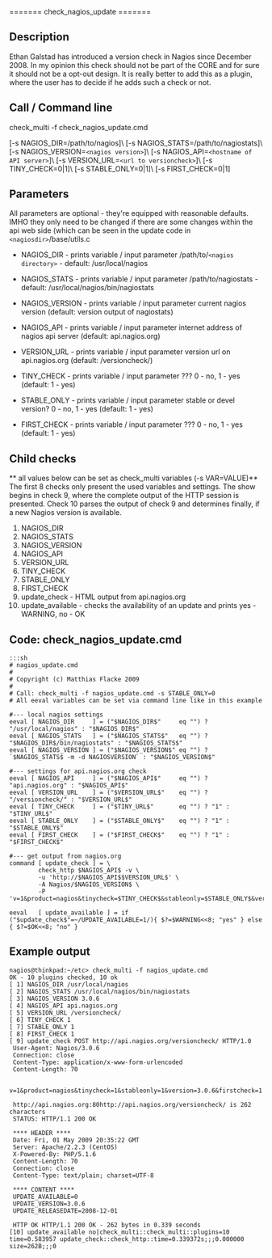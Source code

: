 ======= check_nagios_update =======

## Description

Ethan Galstad has introduced a version check in Nagios since December 2008. In my opinion this check should not be part of the CORE and for sure it should not be a opt-out design. 
It is really better to add this as a plugin, where the user has to decide if he adds such a check or not. 
 
## Call / Command line

check_multi -f check_nagios_update.cmd

[-s NAGIOS_DIR=/path/to/nagios]\\ [-s NAGIOS_STATS=/path/to/nagiostats]\\ [-s NAGIOS_VERSION=`<nagios version>`]\\ [-s NAGIOS_API=`<hostname of API server>`]\\ [-s VERSION_URL=`<url to versioncheck>`]\\ [-s TINY_CHECK=0|1]\\ [-s STABLE_ONLY=0|1]\\ [-s FIRST_CHECK=0|1]
 
## Parameters 

All parameters are optional - they're equipped with reasonable defaults. IMHO they only need to be changed if there are some changes within the api web side (which can be seen in the update code in `<nagiosdir>`/base/utils.c

*  NAGIOS_DIR - prints variable / input parameter /path/to/`<nagios directory>` - default: /usr/local/nagios

*  NAGIOS_STATS - prints variable / input parameter /path/to/nagiostats - default: /usr/local/nagios/bin/nagiostats

*  NAGIOS_VERSION - prints variable / input parameter current nagios version (default: version output of nagiostats)

*  NAGIOS_API - prints variable / input parameter internet address of nagios api server  (default: api.nagios.org)

*  VERSION_URL - prints variable / input parameter version url on api.nagios.org (default: /versioncheck/)

*  TINY_CHECK - prints variable / input parameter ??? 0 - no, 1 - yes (default: 1 - yes)

*  STABLE_ONLY - prints variable / input parameter stable or devel version? 0 - no, 1 - yes (default: 1 - yes)

*  FIRST_CHECK - prints variable / input parameter ??? 0 - no, 1 - yes (default: 1 - yes)

## Child checks

** all values below can be set as check_multi variables (-s VAR=VALUE)**
The first 8 checks only present the used variables and settings. The show begins in check 9, where the complete output of the HTTP session is presented. Check 10 parses the output of check 9 and determines finally, if a new Nagios version is available.
 1.  NAGIOS_DIR
 2.  NAGIOS_STATS
 3.  NAGIOS_VERSION
 4.  NAGIOS_API
 5.  VERSION_URL
 6.  TINY_CHECK
 7.  STABLE_ONLY
 8.  FIRST_CHECK
 9.  update_check - HTML output from api.nagios.org
 10.  update_available - checks the availability of an update and prints yes - WARNING, no - OK 

## Code: check_nagios_update.cmd

	:::sh
	# nagios_update.cmd
	# 
	# Copyright (c) Matthias Flacke 2009
	#
	# Call: check_multi -f nagios_update.cmd -s STABLE_ONLY=0
	# All eeval variables can be set via command line like in this example
	
	#--- local nagios settings
	eeval [ NAGIOS_DIR     ] = ("$NAGIOS_DIR$"     eq "") ? "/usr/local/nagios" : "$NAGIOS_DIR$"
	eeval [ NAGIOS_STATS   ] = ("$NAGIOS_STATS$"   eq "") ? "$NAGIOS_DIR$/bin/nagiostats" : "$NAGIOS_STATS$"
	eeval [ NAGIOS_VERSION ] = ("$NAGIOS_VERSION$" eq "") ? `$NAGIOS_STATS$ -m -d NAGIOSVERSION` : "$NAGIOS_VERSION$"
	
	#--- settings for api.nagios.org check
	eeval [ NAGIOS_API     ] = ("$NAGIOS_API$"     eq "") ? "api.nagios.org" : "$NAGIOS_API$"
	eeval [ VERSION_URL    ] = ("$VERSION_URL$"    eq "") ? "/versioncheck/" : "$VERSION_URL$"
	eeval [ TINY_CHECK     ] = ("$TINY_URL$"       eq "") ? "1" : "$TINY_URL$"
	eeval [ STABLE_ONLY    ] = ("$STABLE_ONLY$"    eq "") ? "1" : "$STABLE_ONLY$"
	eeval [ FIRST_CHECK    ] = ("$FIRST_CHECK$"    eq "") ? "1" : "$FIRST_CHECK$"
	
	#--- get output from nagios.org
	command [ update_check ] = \
	        check_http $NAGIOS_API$ -v \
	        -u 'http://$NAGIOS_API$$VERSION_URL$' \
	        -A Nagios/$NAGIOS_VERSION$ \
	        -P 'v=1&product=nagios&tinycheck=$TINY_CHECK$&stableonly=$STABLE_ONLY$&version=$NAGIOS_VERSION$&firstcheck=$FIRST_CHECK$'
	
	eeval   [ update_available ] = if ("$update_check$"=~/UPDATE_AVAILABLE=1/){ $?=$WARNING<<8; "yes" } else { $?=$OK<<8; "no" }


## Example output

	
	nagios@thinkpad:~/etc> check_multi -f nagios_update.cmd 
	OK - 10 plugins checked, 10 ok
	[ 1] NAGIOS_DIR /usr/local/nagios
	[ 2] NAGIOS_STATS /usr/local/nagios/bin/nagiostats
	[ 3] NAGIOS_VERSION 3.0.6
	[ 4] NAGIOS_API api.nagios.org
	[ 5] VERSION_URL /versioncheck/
	[ 6] TINY_CHECK 1
	[ 7] STABLE_ONLY 1
	[ 8] FIRST_CHECK 1
	[ 9] update_check POST http://api.nagios.org/versioncheck/ HTTP/1.0
	 User-Agent: Nagios/3.0.6
	 Connection: close
	 Content-Type: application/x-www-form-urlencoded
	 Content-Length: 70
	 
	 v=1&product=nagios&tinycheck=1&stableonly=1&version=3.0.6&firstcheck=1
	 
	 http://api.nagios.org:80http://api.nagios.org/versioncheck/ is 262 characters
	 STATUS: HTTP/1.1 200 OK

	 **** HEADER ****
	 Date: Fri, 01 May 2009 20:35:22 GMT
	 Server: Apache/2.2.3 (CentOS)
	 X-Powered-By: PHP/5.1.6
	 Content-Length: 70
	 Connection: close
	 Content-Type: text/plain; charset=UTF-8

	 **** CONTENT ****
	 UPDATE_AVAILABLE=0
	 UPDATE_VERSION=3.0.6
	 UPDATE_RELEASEDATE=2008-12-01
	 
	 HTTP OK HTTP/1.1 200 OK - 262 bytes in 0.339 seconds 
	[10] update_available no|check_multi::check_multi::plugins=10 time=0.583957 update_check::check_http::time=0.339372s;;;0.000000 size=262B;;;0 


